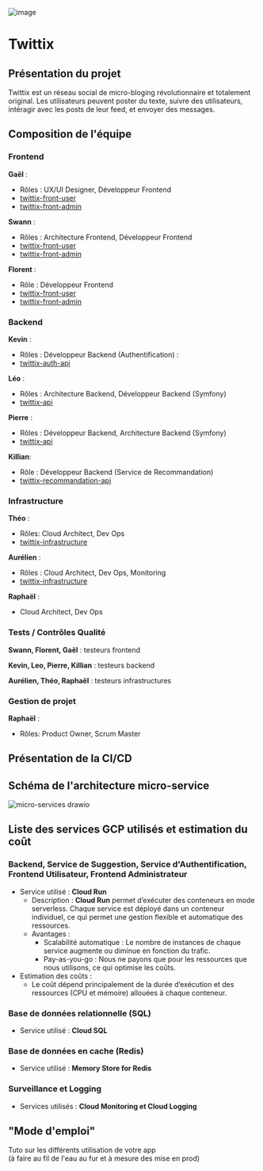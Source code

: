 ![image](https://github.com/user-attachments/assets/1e90b62a-6fd2-4d01-a35b-bdcf2540bcbd)
# Twittix 


## Présentation du projet 
Twittix est un réseau social de micro-bloging révolutionnaire et totalement original. 
Les utilisateurs peuvent poster du texte, suivre des utilisateurs, intéragir avec les posts de leur feed, et envoyer des messages.

## Composition de l'équipe
### Frontend

**Gaël** : 
  - Rôles : UX/UI Designer, Développeur Frontend 
  - [twittix-front-user](https://github.com/projet-specialite-groupe-2/twittix-front-user)
  - [twittix-front-admin](https://github.com/projet-specialite-groupe-2/twittix-front-admin)
    
**Swann** : 
  - Rôles : Architecture Frontend, Développeur Frontend
  - [twittix-front-user](https://github.com/projet-specialite-groupe-2/twittix-front-user)
  - [twittix-front-admin](https://github.com/projet-specialite-groupe-2/twittix-front-admin)

**Florent** : 
  - Rôle : Développeur Frontend
  - [twittix-front-user](https://github.com/projet-specialite-groupe-2/twittix-front-user)
  - [twittix-front-admin](https://github.com/projet-specialite-groupe-2/twittix-front-admin)


### Backend

**Kevin** : 
  - Rôles : Développeur Backend (Authentification) :
  - [twittix-auth-api](https://github.com/projet-specialite-groupe-2/twittix-auth-api)

**Léo** : 
  - Rôles : Architecture Backend, Développeur Backend (Symfony)
  - [twittix-api](https://github.com/projet-specialite-groupe-2/twittix-api)

**Pierre** : 
  - Rôles : Développeur Backend, Architecture Backend (Symfony)
  - [twittix-api](https://github.com/projet-specialite-groupe-2/twittix-api)

**Killian**: 
- Rôle : Développeur Backend (Service de Recommandation)
- [twittix-recommandation-api](https://github.com/projet-specialite-groupe-2/twittix-recommandation-api)

### Infrastructure

**Théo** : 
  - Rôles:  Cloud Architect, Dev Ops
  - [twittix-infrastructure](https://github.com/projet-specialite-groupe-2/twittix-infrastructure)

**Aurélien** : 
  - Rôles : Cloud Architect, Dev Ops, Monitoring
  - [twittix-infrastructure](https://github.com/projet-specialite-groupe-2/twittix-infrastructure)

**Raphaël** : 
  - Cloud Architect, Dev Ops

### Tests / Contrôles Qualité

**Swann, Florent, Gaël** : testeurs frontend

**Kevin, Leo, Pierre, Killian** : testeurs backend

**Aurélien, Théo, Raphaël** : testeurs infrastructures


### Gestion de projet

  **Raphaël** :
   - Rôles: Product Owner, Scrum Master

## Présentation de la CI/CD

## Schéma de l'architecture micro-service
![micro-services drawio](https://github.com/user-attachments/assets/c33cc1ea-a4a4-4b18-86a5-66237666f040)



## Liste des services GCP utilisés et estimation du coût

### Backend, Service de Suggestion, Service d'Authentification, Frontend Utilisateur, Frontend Administrateur
- Service utilisé : **Cloud Run**
  - Description : **Cloud Run** permet d’exécuter des conteneurs en mode serverless. Chaque service est déployé dans un conteneur individuel, ce qui permet une gestion flexible et automatique des ressources.
  - Avantages :
    - Scalabilité automatique : Le nombre de instances de chaque service augmente ou diminue en fonction du trafic.
    - Pay-as-you-go : Nous ne payons que pour les ressources que nous utilisons, ce qui optimise les coûts.
- Estimation des coûts :
  - Le coût dépend principalement de la durée d’exécution et des ressources (CPU et mémoire) allouées à chaque conteneur.

### Base de données relationnelle (SQL)
- Service utilisé : **Cloud SQL**

### Base de données en cache (Redis)
- Service utilisé : **Memory Store for Redis**

### Surveillance et Logging
- Services utilisés : **Cloud Monitoring et Cloud Logging**
  
## "Mode d'emploi"
Tuto sur les différents utilisation de votre app  
(à faire au fil de l'eau au fur et à mesure des mise en prod)



